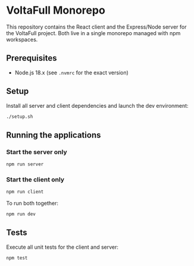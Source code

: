 # VoltaFull Monorepo

This repository contains the React client and the Express/Node server for the VoltaFull project. Both live in a single monorepo managed with npm workspaces.

## Prerequisites

- Node.js 18.x (see `.nvmrc` for the exact version)

## Setup

Install all server and client dependencies and launch the dev environment:

```bash
./setup.sh
```

## Running the applications

### Start the server only

```bash
npm run server
```

### Start the client only

```bash
npm run client
```

To run both together:

```bash
npm run dev
```

## Tests

Execute all unit tests for the client and server:

```bash
npm test
```
